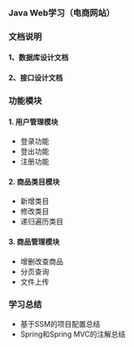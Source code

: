 ### Java Web学习（电商网站）
### 文档说明
#### 1、数据库设计文档
#### 2、接口设计文档

### 功能模块
#### 1. 用户管理模块
- 登录功能
- 登出功能
- 注册功能
#### 2. 商品类目模块
- 新增类目
- 修改类目
- 递归遍历类目
#### 3. 商品管理模块
- 增删改查商品
- 分页查询
- 文件上传

### 学习总结
- 基于SSM的项目配置总结
- Spring和Spring MVC的注解总结